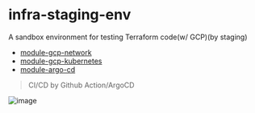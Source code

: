 # infra-staging-env
A sandbox environment for testing Terraform code(w/ GCP)(by staging)

- [module-gcp-network](https://github.com/dusdjhyeon/module-gcp-network)
- [module-gcp-kubernetes](https://github.com/dusdjhyeon/module-gcp-kubernetes)
- [module-argo-cd](https://github.com/dusdjhyeon/module-argo-cd)

> CI/CD by Github Action/ArgoCD

![image](https://github.com/dusdjhyeon/infra-staging-env/assets/73868703/6f3f45f9-b37e-4b0b-b609-f8c807581a0f)
